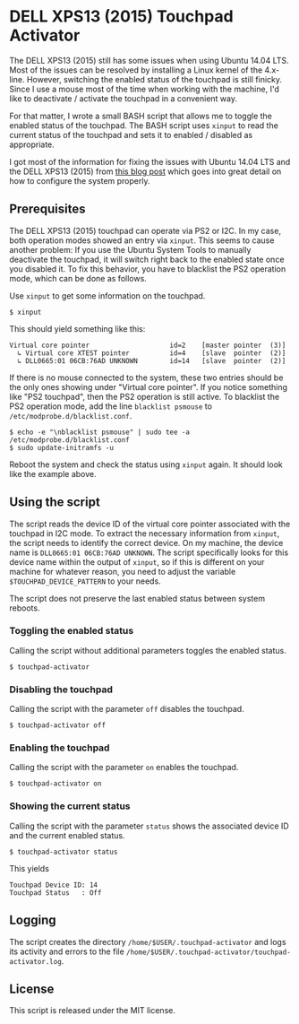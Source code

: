 # DELL XPS13 (2015) Touchpad Activator

The DELL XPS13 (2015) still has some issues when using Ubuntu 14.04 LTS. Most of the issues can be resolved by installing a Linux kernel of the 4.x-line. However, switching the enabled status of the touchpad is still finicky. Since I use a mouse most of the time when working with the machine, I'd like to deactivate / activate the touchpad in a convenient way.

For that matter, I wrote a small BASH script that allows me to toggle the enabled status of the touchpad. The BASH script uses `xinput` to read the current status of the touchpad and sets it to enabled / disabled as appropriate.

I got most of the information for fixing the issues with Ubuntu 14.04 LTS and the DELL XPS13 (2015) from [this blog post](http://forthescience.org/blog/tag/xps13.html) which goes into great detail on how to configure the system properly.

## Prerequisites

The DELL XPS13 (2015) touchpad can operate via PS2 or I2C. In my case, both operation modes showed an entry via `xinput`. This seems to cause another problem: If you use the Ubuntu System Tools to manually deactivate the touchpad, it will switch right back to the enabled state once you disabled it. To fix this behavior, you have to blacklist the PS2 operation mode, which can be done as follows.

Use `xinput` to get some information on the touchpad.

	$ xinput

This should yield something like this:

	Virtual core pointer                    id=2    [master pointer  (3)]
	  ↳ Virtual core XTEST pointer          id=4    [slave  pointer  (2)]
	  ↳ DLL0665:01 06CB:76AD UNKNOWN        id=14   [slave  pointer  (2)]


If there is no mouse connected to the system, these two entries should be the only ones showing under "Virtual core pointer". If you notice something like "PS2 touchpad", then the PS2 operation is still active. To blacklist the PS2 operation mode, add the line `blacklist psmouse` to `/etc/modprobe.d/blacklist.conf`.

	$ echo -e "\nblacklist psmouse" | sudo tee -a /etc/modprobe.d/blacklist.conf
	$ sudo update-initramfs -u

Reboot the system and check the status using `xinput` again. It should look like the example above.

## Using the script

The script reads the device ID of the virtual core pointer associated with the touchpad in I2C mode. To extract the necessary information from `xinput`, the script needs to identify the correct device. On my machine, the device name is `DLL0665:01 06CB:76AD UNKNOWN`. The script specifically looks for this device name within the output of `xinput`, so if this is different on your machine for whatever reason, you need to adjust the variable `$TOUCHPAD_DEVICE_PATTERN` to your needs.

The script does not preserve the last enabled status between system reboots.

### Toggling the enabled status

Calling the script without additional parameters toggles the enabled status.

	$ touchpad-activator

### Disabling the touchpad

Calling the script with the parameter `off` disables the touchpad.

	$ touchpad-activator off

### Enabling the touchpad

Calling the script with the parameter `on` enables the touchpad.

	$ touchpad-activator on

### Showing the current status

Calling the script with the parameter `status` shows the associated device ID and the current enabled status.

	$ touchpad-activator status

This yields

	Touchpad Device ID: 14
	Touchpad Status   : Off

## Logging

The script creates the directory `/home/$USER/.touchpad-activator` and logs its activity and errors to the file `/home/$USER/.touchpad-activator/touchpad-activator.log`.

## License

This script is released under the MIT license.
